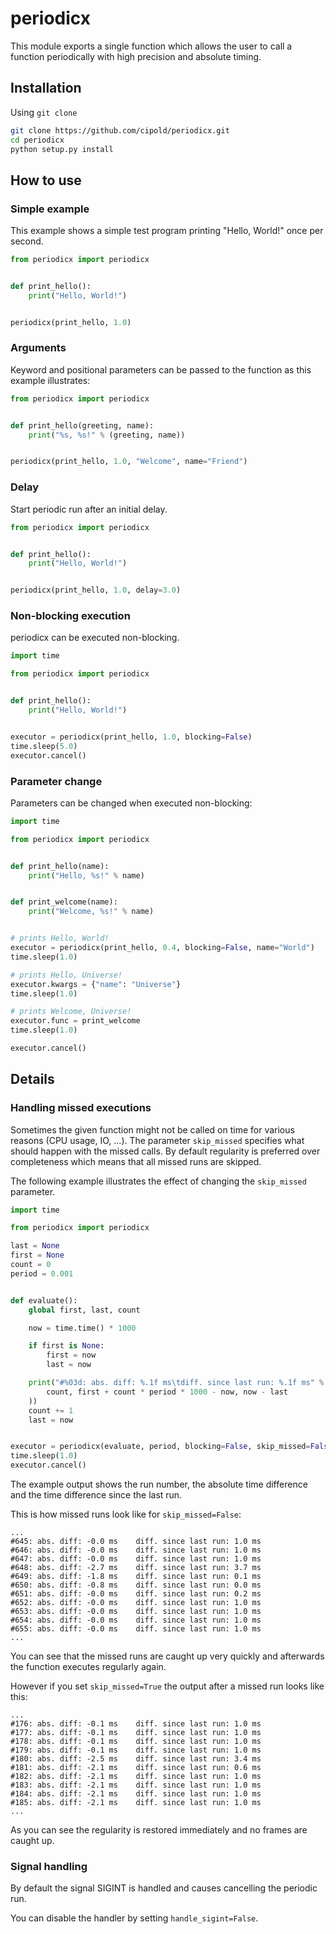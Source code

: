 # periodicx
This module exports a single function which allows the user to call a function periodically with high precision and absolute timing.

## Installation
Using `git clone`
```bash
git clone https://github.com/cipold/periodicx.git
cd periodicx
python setup.py install
```

## How to use
### Simple example
This example shows a simple test program printing "Hello, World!" once per second.
```python
from periodicx import periodicx


def print_hello():
	print("Hello, World!")


periodicx(print_hello, 1.0)
```

### Arguments
Keyword and positional parameters can be passed to the function as this example illustrates:
```python
from periodicx import periodicx


def print_hello(greeting, name):
	print("%s, %s!" % (greeting, name))


periodicx(print_hello, 1.0, "Welcome", name="Friend")
```

### Delay
Start periodic run after an initial delay.
```python
from periodicx import periodicx


def print_hello():
	print("Hello, World!")


periodicx(print_hello, 1.0, delay=3.0)
```

### Non-blocking execution
periodicx can be executed non-blocking.
```python
import time

from periodicx import periodicx


def print_hello():
	print("Hello, World!")


executor = periodicx(print_hello, 1.0, blocking=False)
time.sleep(5.0)
executor.cancel()
```

### Parameter change
Parameters can be changed when executed non-blocking:
```python
import time

from periodicx import periodicx


def print_hello(name):
	print("Hello, %s!" % name)


def print_welcome(name):
	print("Welcome, %s!" % name)


# prints Hello, World!
executor = periodicx(print_hello, 0.4, blocking=False, name="World")
time.sleep(1.0)

# prints Hello, Universe!
executor.kwargs = {"name": "Universe"}
time.sleep(1.0)

# prints Welcome, Universe!
executor.func = print_welcome
time.sleep(1.0)

executor.cancel()
```

## Details
### Handling missed executions
Sometimes the given function might not be called on time for various reasons (CPU usage, IO, ...). The parameter `skip_missed` specifies what should happen with the missed calls. By default regularity is preferred over completeness which means that all missed runs are skipped.

The following example illustrates the effect of changing the `skip_missed` parameter.
```python
import time

from periodicx import periodicx

last = None
first = None
count = 0
period = 0.001


def evaluate():
	global first, last, count

	now = time.time() * 1000

	if first is None:
		first = now
		last = now

	print("#%03d: abs. diff: %.1f ms\tdiff. since last run: %.1f ms" % (
		count, first + count * period * 1000 - now, now - last
	))
	count += 1
	last = now


executor = periodicx(evaluate, period, blocking=False, skip_missed=False)
time.sleep(1.0)
executor.cancel()
```
The example output shows the run number, the absolute time difference and the time difference since the last run.

This is how missed runs look like for `skip_missed=False`:
```
...
#645: abs. diff: -0.0 ms	diff. since last run: 1.0 ms
#646: abs. diff: -0.0 ms	diff. since last run: 1.0 ms
#647: abs. diff: -0.0 ms	diff. since last run: 1.0 ms
#648: abs. diff: -2.7 ms	diff. since last run: 3.7 ms
#649: abs. diff: -1.8 ms	diff. since last run: 0.1 ms
#650: abs. diff: -0.8 ms	diff. since last run: 0.0 ms
#651: abs. diff: -0.0 ms	diff. since last run: 0.2 ms
#652: abs. diff: -0.0 ms	diff. since last run: 1.0 ms
#653: abs. diff: -0.0 ms	diff. since last run: 1.0 ms
#654: abs. diff: -0.0 ms	diff. since last run: 1.0 ms
#655: abs. diff: -0.0 ms	diff. since last run: 1.0 ms
...
```
You can see that the missed runs are caught up very quickly and afterwards the function executes regularly again.

However if you set `skip_missed=True` the output after a missed run looks like this:
```
...
#176: abs. diff: -0.1 ms	diff. since last run: 1.0 ms
#177: abs. diff: -0.1 ms	diff. since last run: 1.0 ms
#178: abs. diff: -0.1 ms	diff. since last run: 1.0 ms
#179: abs. diff: -0.1 ms	diff. since last run: 1.0 ms
#180: abs. diff: -2.5 ms	diff. since last run: 3.4 ms
#181: abs. diff: -2.1 ms	diff. since last run: 0.6 ms
#182: abs. diff: -2.1 ms	diff. since last run: 1.0 ms
#183: abs. diff: -2.1 ms	diff. since last run: 1.0 ms
#184: abs. diff: -2.1 ms	diff. since last run: 1.0 ms
#185: abs. diff: -2.1 ms	diff. since last run: 1.0 ms
...
```
As you can see the regularity is restored immediately and no frames are caught up.

### Signal handling
By default the signal SIGINT is handled and causes cancelling the periodic run.

You can disable the handler by setting `handle_sigint=False`.